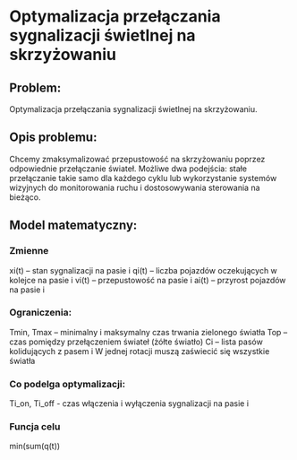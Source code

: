 # Optymalizacja przełączania sygnalizacji świetlnej na skrzyżowaniu
## Problem: 
Optymalizacja przełączania sygnalizacji świetlnej na skrzyżowaniu.
## Opis problemu: 
Chcemy zmaksymalizować przepustowość na skrzyżowaniu poprzez odpowiednie przełączanie świateł. Możliwe dwa podejścia: stałe przełączanie takie samo dla każdego cyklu lub wykorzystanie systemów wizyjnych do monitorowania ruchu i dostosowywania sterowania na bieżąco.
## Model matematyczny:
### Zmienne
xi(t) – stan sygnalizacji na pasie i
qi(t) – liczba pojazdów oczekujących w kolejce na pasie i
vi(t) – przepustowość na pasie i
ai(t) – przyrost pojazdów na pasie i
### Ograniczenia:
Tmin, Tmax – minimalny i maksymalny czas trwania zielonego światła
Top – czas pomiędzy przełączeniem świateł (żółte światło)
Ci – lista pasów kolidujących z pasem i
W jednej rotacji muszą zaświecić się wszystkie światła
### Co podelga optymalizacji:
Ti_on, Ti_off - czas włączenia i wyłączenia sygnalizacji na pasie i
### Funcja celu
min(sum(q(t))
